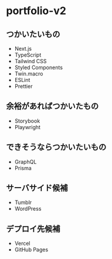 # portfolio-v2

## つかいたいもの

- Next.js
- TypeScript
- Tailwind CSS
- Styled Components
- Twin.macro
- ESLint
- Prettier

## 余裕があればつかいたもの

- Storybook
- Playwright

## できそうならつかいたいもの

- GraphQL
- Prisma

## サーバサイド候補

- Tumblr
- WordPress

## デプロイ先候補

- Vercel
- GitHub Pages
